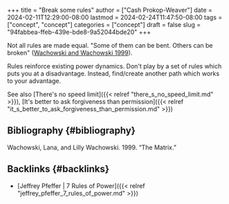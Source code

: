 +++
title = "Break some rules"
author = ["Cash Prokop-Weaver"]
date = 2024-02-11T12:29:00-08:00
lastmod = 2024-02-24T11:47:50-08:00
tags = ["concept", "concept"]
categories = ["concept"]
draft = false
slug = "94fabbea-ffeb-439e-bde8-9a52044bde20"
+++

Not all rules are made equal. "Some of them can be bent. Others can be broken" (<a href="#citeproc_bib_item_1">Wachowski and Wachowski 1999</a>).

Rules reinforce existing power dynamics. Don't play by a set of rules which puts you at a disadvantage. Instead, find/create another path which works to your advantage.

See also [There's no speed limit]({{< relref "there_s_no_speed_limit.md" >}}), [It's better to ask forgiveness than permission]({{< relref "it_s_better_to_ask_forgiveness_than_permission.md" >}})


## Bibliography {#bibliography}

<style>.csl-entry{text-indent: -1.5em; margin-left: 1.5em;}</style><div class="csl-bib-body">
  <div class="csl-entry"><a id="citeproc_bib_item_1"></a>Wachowski, Lana, and Lilly Wachowski. 1999. “The Matrix.”</div>
</div>


## Backlinks {#backlinks}

-   [Jeffrey Pfeffer | 7 Rules of Power]({{< relref "jeffrey_pfeffer_7_rules_of_power.md" >}})
